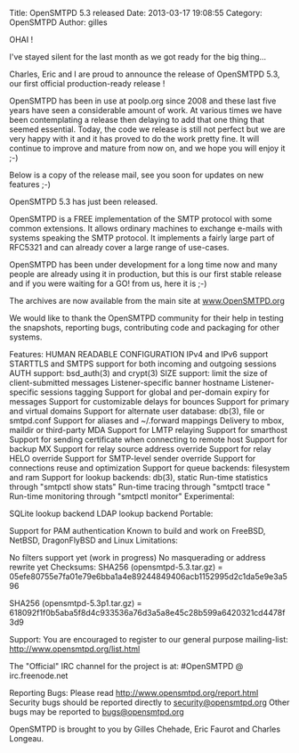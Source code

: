 Title: OpenSMTPD 5.3 released
Date: 2013-03-17 19:08:55
Category: OpenSMTPD
Author: gilles

OHAI !

I've stayed silent for the last month as we got ready for the big thing...

Charles, Eric and I are proud to announce the release of OpenSMTPD 5.3, our first official production-ready release !

OpenSMTPD has been in use at poolp.org since 2008 and these last five years have seen a considerable amount of work. At various times we have been contemplating a release then delaying to add that one thing that seemed essential. Today, the code we release is still not perfect but we are very happy with it and it has proved to do the work pretty fine. It will continue to improve and mature from now on, and we hope you will enjoy it ;-)

Below is a copy of the release mail, see you soon for updates on new features ;-)

OpenSMTPD 5.3 has just been released.

OpenSMTPD is a FREE implementation of the SMTP protocol with some common extensions. It allows ordinary machines to exchange e-mails with systems speaking the SMTP protocol. It implements a fairly large part of RFC5321 and can already cover a large range of use-cases.

OpenSMTPD has been under development for a long time now and many people are already using it in production, but this is our first stable release and if you were waiting for a GO! from us, here it is ;-)

The archives are now available from the main site at www.OpenSMTPD.org

We would like to thank the OpenSMTPD community for their help in testing the snapshots, reporting bugs, contributing code and packaging for other systems.

Features:
HUMAN READABLE CONFIGURATION
IPv4 and IPv6 support
STARTTLS and SMTPS support for both incoming and outgoing sessions
AUTH support: bsd_auth(3) and crypt(3)
SIZE support: limit the size of client-submitted messages
Listener-specific banner hostname
Listener-specific sessions tagging
Support for global and per-domain expiry for messages
Support for customizable delays for bounces
Support for primary and virtual domains
Support for alternate user database: db(3), file or smtpd.conf
Support for aliases and ~/.forward mappings
Delivery to mbox, maildir or third-party MDA
Support for LMTP relaying
Support for smarthost
Support for sending certificate when connecting to remote host
Support for backup MX
Support for relay source address override
Support for relay HELO override
Support for SMTP-level sender override
Support for connections reuse and optimization
Support for queue backends: filesystem and ram
Support for lookup backends: db(3), static
Run-time statistics through "smtpctl show stats"
Run-time tracing through "smtpctl trace "
Run-time monitoring through "smtpctl monitor"
Experimental:

SQLite lookup backend
LDAP lookup backend
Portable:

Support for PAM authentication
Known to build and work on FreeBSD, NetBSD, DragonFlyBSD and Linux
Limitations:

No filters support yet (work in progress)
No masquerading or address rewrite yet
Checksums:
SHA256 (opensmtpd-5.3.tar.gz) = 05efe80755e7fa01e79e6bba1a4e89244849406acb1152995d2c1da5e9e3a596

SHA256 (opensmtpd-5.3p1.tar.gz) = 618092f1f0b5aba5f8d4c933536a76d3a5a8e45c28b599a6420321cd4478f3d9

Support:
You are encouraged to register to our general purpose mailing-list: http://www.opensmtpd.org/list.html

The "Official" IRC channel for the project is at: #OpenSMTPD @ irc.freenode.net

Reporting Bugs:
Please read http://www.opensmtpd.org/report.html Security bugs should be reported directly to security@opensmtpd.org Other bugs may be reported to bugs@opensmtpd.org

OpenSMTPD is brought to you by Gilles Chehade, Eric Faurot and Charles Longeau.
